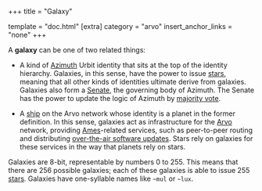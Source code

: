 +++
title = "Galaxy"

template = "doc.html"
[extra]
category = "arvo"
insert_anchor_links = "none"
+++

A **galaxy** can be one of two related things:

- A kind of [Azimuth](../azimuth) Urbit identity that sits at the top of the identity hierarchy. Galaxies, in this sense, have the power to issue [stars](../star), meaning that all other kinds of identities ultimate derive from galaxies. Galaxies also form a [Senate](../senate), the governing body of Azimuth. The Senate has the power to update the logic of Azimuth by [majority vote](../voting).

- A [ship](../ship) on the Arvo network whose identity is a planet in the former definition. In this sense, galaxies act as infrastructure for the [Arvo](../arvo) network, providing [Ames](../ames)-related services, such as peer-to-peer routing and distributing [over-the-air software updates](../ota-updates). Stars rely on galaxies for these services in the way that planets rely on stars.

Galaxies are 8-bit, representable by numbers 0 to 255. This means that there are 256 possible galaxies; each of these galaxies is able to issue 255 [stars](../star). Galaxies have one-syllable names like `~mul` or `~lux`.
